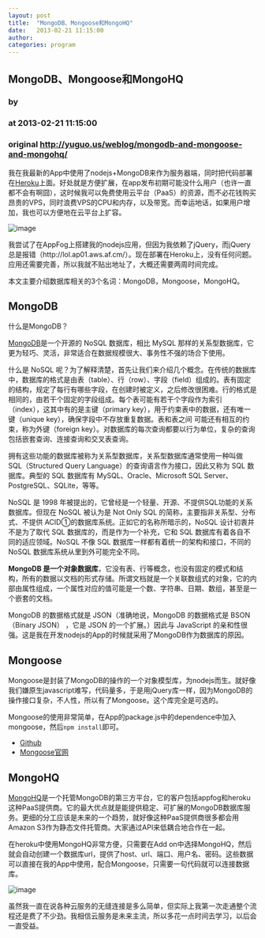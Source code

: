 ```yaml
---
layout: post
title:  "MongoDB、Mongoose和MongoHQ"
date:   2013-02-21 11:15:00
author: 
categories: program
---
```


## MongoDB、Mongoose和MongoHQ
### by 
### at 2013-02-21 11:15:00
### original <http://yuguo.us/weblog/mongodb-and-mongoose-and-mongohq/>

<p>我在我最新的App中使用了nodejs+MongoDB来作为服务器端，同时把代码部署在<a href="http://heroku.com">Heroku</a>上面。好处就是方便扩展，在app发布初期可能没什么用户（也许一直都不会有啊囧），这时候我可以免费使用云平台（PaaS）的资源，而不必花钱购买昂贵的VPS，同时浪费VPS的CPU和内存，以及带宽。而幸运地话，如果用户增加，我也可以方便地在云平台上扩容。</p>

<p><img src="http://yuguo.us/files/2013/02/heroku.png" alt="image"></p>

<p>我尝试了在AppFog上搭建我的nodejs应用，但因为我依赖了jQuery，而jQuery总是报错（http://lol.ap01.aws.af.cm/）。现在部署在Heroku上，没有任何问题。应用还需要完善，所以我就不贴出地址了，大概还需要两周时间完成。</p>

<p>本文主要介绍数据库相关的3个名词：MongoDB，Mongoose，MongoHQ。</p>

<h2>MongoDB</h2>

<p>什么是MongoDB？</p>

<p><a href="http://www.mongodb.org/">MongoDB</a>是一个开源的 NoSQL 数据库，相比 MySQL 那样的关系型数据库，它更为轻巧、灵活，非常适合在数据规模很大、事务性不强的场合下使用。</p>

<p>什么是 NoSQL 呢？为了解释清楚，首先让我们来介绍几个概念。在传统的数据库中，数据库的格式是由表（table）、行（row）、字段（field）组成的。表有固定的结构，规定了每行有哪些字段，在创建时被定义，之后修改很困难。行的格式是相同的，由若干个固定的字段组成。每个表可能有若干个字段作为索引（index），这其中有的是主键（primary key），用于约束表中的数据，还有唯一键（unique key），确保字段中不存放重复数据。表和表之间
可能还有相互的约束，称为外键（foreign key）。对数据库的每次查询都要以行为单位，复杂的查询包括嵌套查询、连接查询和交叉表查询。</p>

<p>拥有这些功能的数据库被称为关系型数据库，关系型数据库通常使用一种叫做 SQL（Structured Query Language）的查询语言作为接口，因此又称为 SQL 数据库。典型的 SQL 数据库有 MySQL、Oracle、Microsoft SQL Server、PostgreSQL、SQLite，等等。</p>

<p>NoSQL 是 1998 年被提出的，它曾经是一个轻量、开源、不提供SQL功能的关系数据库。但现在 NoSQL 被认为是 Not Only SQL 的简称，主要指非关系型、分布式、不提供 ACID①的数据库系统。正如它的名称所暗示的，NoSQL 设计初衷并不是为了取代 SQL 数据库的，而是作为一个补充，它和 SQL 数据库有着各自不同的适应领域。NoSQL 不像 SQL 数据库一样都有着统一的架构和接口，不同的 NoSQL 数据库系统从里到外可能完全不同。</p>

<p><strong>MongoDB 是一个对象数据库</strong>，它没有表、行等概念，也没有固定的模式和结构，所有的数据以文档的形式存储。所谓文档就是一个关联数组式的对象，它的内部由属性组成，一个属性对应的值可能是一个数、字符串、日期、数组，甚至是一个嵌套的文档。</p>

<p>MongoDB 的数据格式就是 JSON（准确地说，MongoDB 的数据格式是 BSON （Binary JSON） ，它是 JSON 的一个扩展。）因此与 JavaScript 的亲和性很强。这是我在开发nodejs的App的时候就采用了MongoDB作为数据库的原因。</p>

<h2>Mongoose</h2>

<p>Mongoose是封装了MongoDB的操作的一个对象模型库，为nodejs而生。就好像我们嫌原生javascript难写，代码量多，于是用jQuery库一样，因为MongoDB的操作接口复杂，不人性，所以有了Mongoose。这个库完全是可选的。</p>

<p>Mongoose的使用非常简单，在App的package.js中的dependence中加入mongoose，然后<code>npm install</code>即可。</p>

<ul>
  <li><a href="https://github.com/LearnBoost/mongoose">Github</a></li>
  <li><a href="http://mongoosejs.com/">Mongoose官网</a></li>
</ul>

<h2>MongoHQ</h2>

<p><a href="https://www.mongohq.com/home">MongoHQ</a>是一个托管MongoDB的第三方平台，它的客户包括appfog和heroku这种PaaS提供商。它的最大优点就是能提供稳定、可扩展的MongoDB数据库服务。更细的分工应该是未来的一个趋势，就好像这种PaaS提供商很多都会用Amazon S3作为静态文件托管商。大家通过API来低耦合地合作在一起。</p>

<p>在heroku中使用MongoHQ非常方便，只需要在Add on中选择MongoHQ，然后就会自动创建一个数据库url，提供了host、url、端口、用户名、密码。这些数据可以直接在我的App中使用，配合Mongoose，只需要一句代码就可以连接数据库。</p>

<p><img src="http://yuguo.us/files/2013/02/mongohq.png" alt="image"></p>

<p>虽然我一直在说各种云服务的无缝连接是多么简单，但实际上我第一次走通整个流程还是费了不少劲。我相信云服务是未来主流，所以多花一点时间去学习，以后会一直受益。</p>